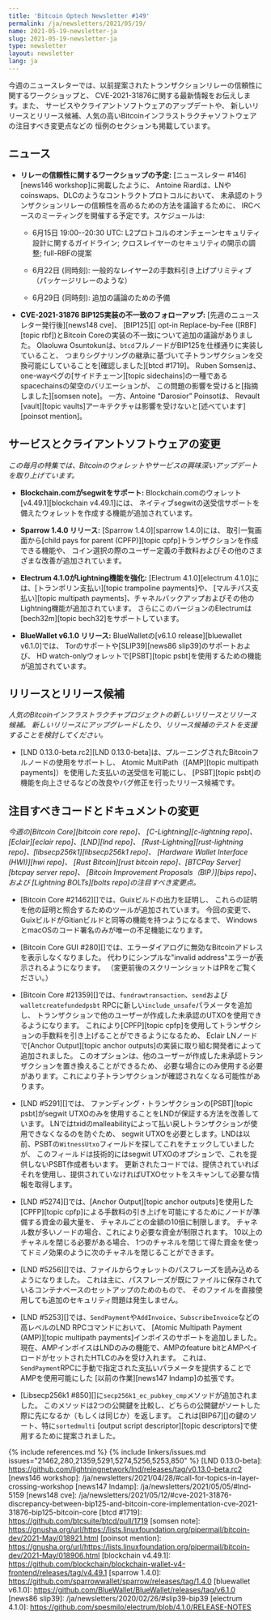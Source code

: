 ```yaml
---
title: 'Bitcoin Optech Newsletter #149'
permalink: /ja/newsletters/2021/05/19/
name: 2021-05-19-newsletter-ja
slug: 2021-05-19-newsletter-ja
type: newsletter
layout: newsletter
lang: ja
---
```

今週のニュースレターでは、以前提案されたトランザクションリレーの信頼性に関するワークショップと、
CVE-2021-31876に関する最新情報をお伝えします。また、
サービスやクライアントソフトウェアのアップデートや、
新しいリリースとリリース候補、人気の高いBitcoinインフラストラクチャソフトウェアの注目すべき変更点などの
恒例のセクションも掲載しています。

## ニュース

- **<!--relay-reliability-workshop-scheduled-->リレーの信頼性に関するワークショップの予定:**
  [ニュースレター #146][news146 workshop]に掲載したように、
  Antoine Riardは、LNやcoinswaps、DLCのようなコントラクトプロトコルにおいて、
  未承認のトランザクションリレーの信頼性を高めるための方法を議論するために、
  IRCベースのミーティングを開催する予定です。スケジュールは:

  - 6月15日 19:00--20:30 UTC: L2プロトコルのオンチェーンセキュリティ設計に関するガイドライン;
    クロスレイヤーのセキュリティの開示の調整; full-RBFの提案

  - 6月22日 (同時刻): 一般的なレイヤー2の手数料引き上げプリミティブ（パッケージリレーのような）

  - 6月29日 (同時刻): 追加の議論のための予備

- **<!--cve-2021-31876-bip125-implementation-discrepancy-follow-up-->CVE-2021-31876 BIP125実装の不一致のフォローアップ:**
  [先週のニュースレター発行後][news148 cve]、
  [BIP125][] opt-in Replace-by-Fee ([RBF][topic rbf])とBitcoin Coreの実装の不一致について追加の議論がありました。
  Olaoluwa Osuntokunは、`btcd`フルノードがBIP125を仕様通りに実装していること、
  つまりシグナリングの継承に基づいて子トランザクションを交換可能にしていることを[確認しました][btcd #1719]。
  Ruben Somsenは、one-wayペグの[サイドチェーン][topic sidechains]の一種であるspacechainsの架空のバリエーションが、
  この問題の影響を受けると[指摘しました][somsen note]。
  一方、Antoine “Darosior” Poinsotは、
  Revault [vault][topic vaults]アーキテクチャは影響を受けないと[述べています][poinsot mention]。

## サービスとクライアントソフトウェアの変更

*この毎月の特集では、Bitcoinのウォレットやサービスの興味深いアップデートを取り上げています。*

- **Blockchain.comがsegwitをサポート:**
  Blockchain.comのウォレット[v4.49.1][blockchain v4.49.1]には、
  ネイティブsegwitの送受信サポートを備えたウォレットを作成する機能が追加されています。

- **Sparrow 1.4.0 リリース:**
  [Sparrow 1.4.0][sparrow 1.4.0]には、
  取引一覧画面から[child pays for parent (CPFP)][topic cpfp]トランザクションを作成できる機能や、
  コイン選択の際のユーザー定義の手数料およびその他のさまざまな改善が追加されています。

- **Electrum 4.1.0がLightning機能を強化:**
  [Electrum 4.1.0][electrum 4.1.0]には、[トランポリン支払い][topic trampoline payments]や、
  [マルチパス支払い][topic multipath payments]、チャネルバックアップおよびその他のLightning機能が追加されています。
  さらにこのバージョンのElectrumは[bech32m][topic bech32]をサポートしています。

- **BlueWallet v6.1.0 リリース:**
  BlueWalletの[v6.1.0 release][bluewallet v6.1.0]では、
  Torのサポートや[SLIP39][news86 slip39]のサポートおよび、
  HD watch-onlyウォレットで[PSBT][topic psbt]を使用するための機能が追加されています。

## リリースとリリース候補

*人気のBitcoinインフラストラクチャプロジェクトの新しいリリースとリリース候補。
新しいリリースにアップグレードしたり、リリース候補のテストを支援することを検討してください。*

- [LND 0.13.0-beta.rc2][LND 0.13.0-beta]は、プルーニングされたBitcoinフルノードの使用をサポートし、
  Atomic MultiPath（[AMP][topic multipath payments]）を使用した支払いの送受信を可能にし、
  [PSBT][topic psbt]の機能を向上させるなどの改良やバグ修正を行ったリリース候補です。

## 注目すべきコードとドキュメントの変更

*今週の[Bitcoin Core][bitcoin core repo]、
[C-Lightning][c-lightning repo]、[Eclair][eclair repo]、[LND][lnd repo]、
[Rust-Lightning][rust-lightning repo]、[libsecp256k1][libsecp256k1 repo]、
[Hardware Wallet Interface (HWI)][hwi repo]、
[Rust Bitcoin][rust bitcoin repo]、[BTCPay Server][btcpay server repo]、
[Bitcoin Improvement Proposals（BIP）][bips repo]、および
[Lightning BOLTs][bolts repo]の注目すべき変更点。*

- [Bitcoin Core #21462][]では、Guixビルドの出力を証明し、
  これらの証明を他の証明と照合するためのツールが追加されています。
  今回の変更で、GuixビルドがGitianビルドと同等の機能を持つようになるまで、
  WindowsとmacOSのコード署名のみが唯一の不足機能になります。

- [Bitcoin Core GUI #280][]では、エラーダイアログに無効なBitcoinアドレスを表示しなくなりました。
  代わりにシンプルな"invalid address"エラーが表示されるようになります。
  （変更前後のスクリーンショットはPRをご覧ください。）

- [Bitcoin Core #21359][]では、`fundrawtransaction`、`send`および`walletcreatefundedpsbt`
  RPCに新しい`include_unsafe`パラメータを追加し、
  トランザクションで他のユーザーが作成した未承認のUTXOを使用できるようになります。
  これにより[CPFP][topic cpfp]を使用してトランザクションの手数料を引き上げることができるようになるため、
  Eclair LNノードで[Anchor Output][topic anchor outputs]の実装に取り組む開発者によって追加されました。
  このオプションは、他のユーザーが作成した未承認トランザクションを置き換えることができるため、
  必要な場合にのみ使用する必要があります。これにより子トランザクションが確認されなくなる可能性があります。

- [LND #5291][]では、
  ファンディング・トランザクションの[PSBT][topic psbt]がsegwit UTXOのみを使用することをLNDが保証する方法を改善しています。
  LNではtxidのmalleabilityによって払い戻しトランザクションが使用できなくなるのを防ぐため、
  segwit UTXOを必要とします。LNDは以前、PSBTの`WitnessUtxo`フィールドを探してこれをチェックしていましたが、
  このフィールドは技術的にはsegwit UTXOのオプションで、これを提供しないPSBT作成者もいます。
  更新されたコードでは、提供されていればそれを使用し、提供されていなければUTXOセットをスキャンして必要な情報を取得します。

- [LND #5274][]では、[Anchor Output][topic anchor outputs]を使用した
  [CPFP][topic cpfp]による手数料の引き上げを可能にするためにノードが準備する資金の最大量を、
  チャネルごとの金額の10倍に制限します。
  チャネル数が多いノードの場合、これにより必要な資金が制限されます。
  10以上のチャネルを閉じる必要がある場合、
  1つのチャネルを閉じて得た資金を使ってドミノ効果のように次のチャネルを閉じることができます。

- [LND #5256][]では、ファイルからウォレットのパスフレーズを読み込めるようになりました。
  これは主に、パスフレーズが既にファイルに保存されているコンテナベースのセットアップのためのもので、
  そのファイルを直接使用しても追加のセキュリティ問題は発生しません。

- [LND #5253][]では、`SendPayment`や`AddInvoice`、`SubscribeInvoice`などの高レベルのLND RPCコマンドにおいて、
  [Atomic Multipath Payment (AMP)][topic multipath payments]インボイスのサポートを追加しました。
  現在、AMPインボイスはLNDのみの機能で、AMPのfeature bitとAMPペイロードがセットされたHTLCのみを受け入れます。
  これは、`SendPayment`RPCに手動で指定された支払いパラメータを提供することでAMPを使用可能にした
  [以前の作業][news147 lndamp]の拡張です。

- [Libsecp256k1 #850][]に`secp256k1_ec_pubkey_cmp`メソッドが追加されました。
  このメソッドは2つの公開鍵を比較し、どちらの公開鍵がソートした際に先になるか（もしくは同じか）を返します。
  これは[BIP67][]の鍵のソート、特に`sortedmulti`
  [output script descriptor][topic descriptors]で使用するために提案されました。

{% include references.md %}
{% include linkers/issues.md issues="21462,280,21359,5291,5274,5256,5253,850" %}
[LND 0.13.0-beta]: https://github.com/lightningnetwork/lnd/releases/tag/v0.13.0-beta.rc2
[news146 workshop]: /ja/newsletters/2021/04/28/#call-for-topics-in-layer-crossing-workshop
[news147 lndamp]: /ja/newsletters/2021/05/05/#lnd-5159
[news148 cve]: /ja/newsletters/2021/05/12/#cve-2021-31876-discrepancy-between-bip125-and-bitcoin-core-implementation-cve-2021-31876-bip125-bitcoin-core
[btcd #1719]: https://github.com/btcsuite/btcd/pull/1719
[somsen note]: https://gnusha.org/url/https://lists.linuxfoundation.org/pipermail/bitcoin-dev/2021-May/018921.html
[poinsot mention]: https://gnusha.org/url/https://lists.linuxfoundation.org/pipermail/bitcoin-dev/2021-May/018906.html
[blockchain v4.49.1]: https://github.com/blockchain/blockchain-wallet-v4-frontend/releases/tag/v4.49.1
[sparrow 1.4.0]: https://github.com/sparrowwallet/sparrow/releases/tag/1.4.0
[bluewallet v6.1.0]: https://github.com/BlueWallet/BlueWallet/releases/tag/v6.1.0
[news86 slip39]: /ja/newsletters/2020/02/26/#slip39-bip39
[electrum 4.1.0]: https://github.com/spesmilo/electrum/blob/4.1.0/RELEASE-NOTES
